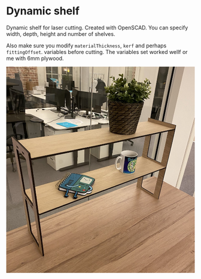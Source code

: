 # Dynamic shelf
Dynamic shelf for laser cutting. Created with OpenSCAD.
You can specify width, depth, height and number of shelves.

Also make sure you modify `materialThickness`, `kerf` and perhaps `fittingOffset`. variables before cutting. The variables set worked wellf or me with 6mm plywood.

![Shelf as cut from example variables](shelf.jpg "Example shelf")